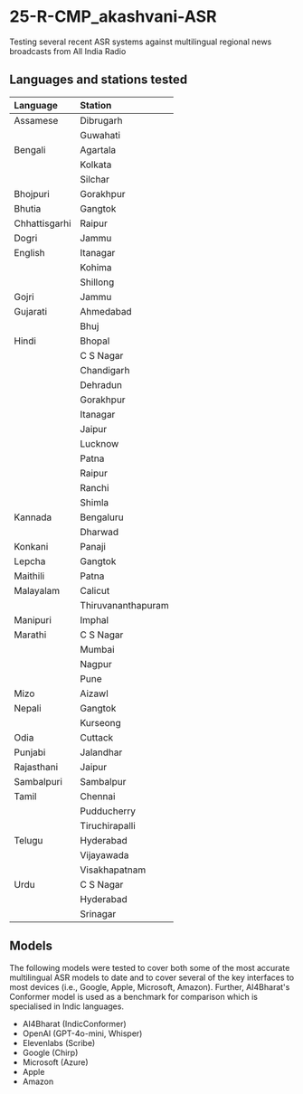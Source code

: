 # 25-R-CMP_akashvani-ASR
Testing several recent ASR systems against multilingual regional news broadcasts from All India Radio

## Languages and stations tested

|Language | Station |
|:---------|:---------|
| Assamese | Dibrugarh |
|          | Guwahati |
| Bengali  | Agartala |
|          | Kolkata |
|          | Silchar |
| Bhojpuri | Gorakhpur |
| Bhutia   | Gangtok |
| Chhattisgarhi | Raipur |
| Dogri        | Jammu |
| English      | Itanagar |
|              | Kohima |
|              | Shillong |
| Gojri        | Jammu |
| Gujarati     | Ahmedabad |
|              | Bhuj |
| Hindi | Bhopal |
|       | C S Nagar |
|       | Chandigarh |
|       | Dehradun |
|       | Gorakhpur |
|       | Itanagar |
|       | Jaipur |
|       | Lucknow |
|       | Patna |
|       | Raipur |
|       | Ranchi |
|       | Shimla |
| Kannada | Bengaluru |
|         | Dharwad |
| Konkani | Panaji |
| Lepcha  | Gangtok |
| Maithili | Patna |
| Malayalam | Calicut |
|           | Thiruvananthapuram |
| Manipuri | Imphal |
| Marathi | C S Nagar |
|         | Mumbai |
|         | Nagpur |
|         | Pune |
| Mizo   | Aizawl |
| Nepali | Gangtok |
|        | Kurseong |
| Odia | Cuttack |
| Punjabi | Jalandhar |
| Rajasthani | Jaipur |
| Sambalpuri | Sambalpur |
| Tamil | Chennai |
|       | Pudducherry |
|       | Tiruchirapalli |
| Telugu | Hyderabad |
|        | Vijayawada |
|        | Visakhapatnam |
| Urdu | C S Nagar |
|      | Hyderabad |
|      | Srinagar |


## Models

The following models were tested to cover both some of the most accurate 
multilingual ASR models to date and to cover several of the key interfaces 
to most devices (i.e., Google, Apple, Microsoft, Amazon). Further, AI4Bharat's 
Conformer model is used as a benchmark for comparison which is specialised in 
Indic languages.

- AI4Bharat (IndicConformer)
- OpenAI (GPT-4o-mini, Whisper)
- Elevenlabs (Scribe)
- Google (Chirp)
- Microsoft (Azure)
- Apple
- Amazon


